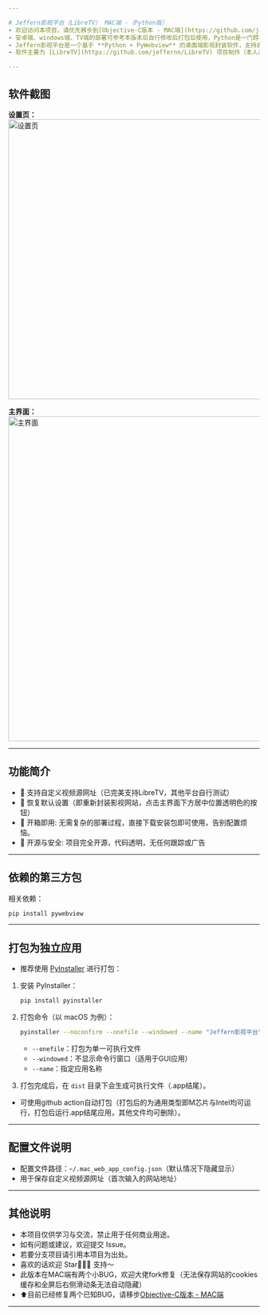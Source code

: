 ```yaml
---

# Jeffern影视平台（LibreTV） MAC端 -（Python版）
- 欢迎访问本项目，请优先移步到[Objective-C版本 - MAC端](https://github.com/jeffernn/LibreTV-Mac-Objective-C) 此版本修复所有已知BUG极其优化运行效率，本版本已无再维护。
- 安卓端、windows端、TV端的部署可参考本版本后自行修改后打包后使用，Python是一门跨平台的语言，效率虽不高但编程简单及有极强的跨平台性和复用性。
- Jeffern影视平台是一个基于 **Python + PyWebview** 的桌面端影视封装软件，支持自定义视频源。  
- 软件主要为 [LibreTV](https://github.com/jeffernn/LibreTV) 项目制作（本人并非引用项目相关制作人员，制作本软件的初心是方便本人使用）

---
```


## 软件截图

**设置页：**  
<img width="560" alt="设置页" src="https://github.com/user-attachments/assets/c240d0b2-ec7e-40b4-b8b2-9bd0a0044f17" />

**主界面：**  
<img width="650" alt="主界面" src="https://github.com/user-attachments/assets/077ee0eb-0b43-4252-ad54-802d8642b07f" />

---

## 功能简介

- 🚀 支持自定义视频源网址（已完美支持LibreTV，其他平台自行测试）
- 🚀 恢复默认设置（即重新封装影视网站，点击主界面下方居中位置透明色的按钮）
- 🚀 开箱即用: 无需复杂的部署过程，直接下载安装包即可使用，告别配置烦恼。
- 🔐 开源与安全: 项目完全开源，代码透明，无任何跟踪或广告
---

## 依赖的第三方包

相关依赖：

```bash
pip install pywebview
```

---

## 打包为独立应用

- 推荐使用 [PyInstaller](https://www.pyinstaller.org/) 进行打包：

1. 安装 PyInstaller：

   ```bash
   pip install pyinstaller
   ```

2. 打包命令（以 macOS 为例）：

   ```bash
   pyinstaller --noconfirm --onefile --windowed --name "Jeffern影视平台" mac-web.py
   ```

   - `--onefile`：打包为单一可执行文件
   - `--windowed`：不显示命令行窗口（适用于GUI应用）
   - `--name`：指定应用名称

3. 打包完成后，在 `dist` 目录下会生成可执行文件（.app结尾）。
- 可使用github action自动打包（打包后的为通用类型即M芯片与Intel均可运行，打包后运行.app结尾应用，其他文件均可删除）。
---

## 配置文件说明

- 配置文件路径：`~/.mac_web_app_config.json`（默认情况下隐藏显示）
- 用于保存自定义视频源网址（首次输入的网站地址）

---

## 其他说明

- 本项目仅供学习与交流，禁止用于任何商业用途。
- 如有问题或建议，欢迎提交 Issue。
- 若要分支项目请引用本项目为出处。
- 喜欢的话欢迎 Star🌟🌟🌟 支持～
- 此版本在MAC端有两个小BUG，欢迎大佬fork修复（无法保存网站的cookies缓存和全屏后右侧滑动条无法自动隐藏）
- ⬆️目前已经修复两个已知BUG，请移步[Objective-C版本 - MAC端](https://github.com/jeffernn/LibreTV-Mac-Objective-C) 
---
